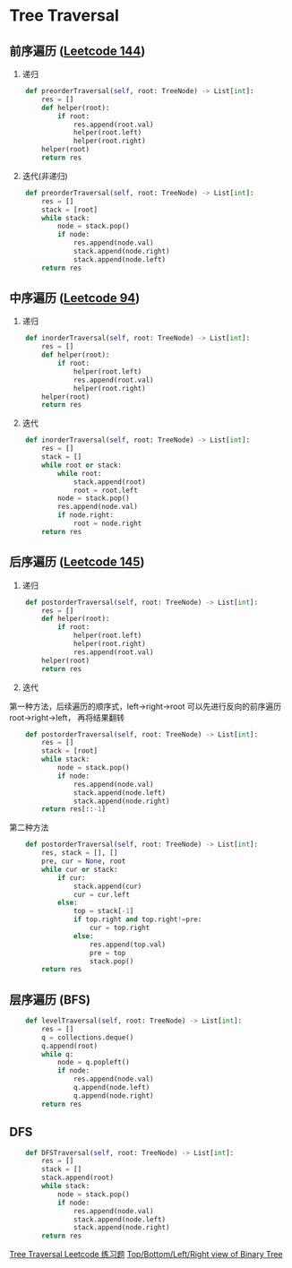 # Tree Traversal

## 前序遍历 ([Leetcode 144](https://leetcode.com/problems/binary-tree-preorder-traversal/))

1. 递归 

```python
    def preorderTraversal(self, root: TreeNode) -> List[int]:
        res = []
        def helper(root):
            if root:
                res.append(root.val)
                helper(root.left)
                helper(root.right)
        helper(root)
        return res
```

2. 迭代(非递归)

```python
    def preorderTraversal(self, root: TreeNode) -> List[int]:
        res = []
        stack = [root]
        while stack:
            node = stack.pop()
            if node:
                res.append(node.val)
                stack.append(node.right)
                stack.append(node.left)
        return res
```

## 中序遍历 ([Leetcode 94](https://leetcode.com/problems/binary-tree-inorder-traversal/))

1. 递归

```python
    def inorderTraversal(self, root: TreeNode) -> List[int]:
        res = []
        def helper(root):
            if root:
                helper(root.left)
                res.append(root.val)
                helper(root.right)
        helper(root)
        return res
```

2. 迭代

```python
    def inorderTraversal(self, root: TreeNode) -> List[int]:
        res = []
        stack = []
        while root or stack:
            while root:
                stack.append(root)
                root = root.left
            node = stack.pop()
            res.append(node.val)
            if node.right:
                root = node.right
        return res
```       

## 后序遍历 ([Leetcode 145](https://leetcode.com/problems/binary-tree-postorder-traversal/))

1. 递归

```python
    def postorderTraversal(self, root: TreeNode) -> List[int]:
        res = []
        def helper(root):
            if root:
                helper(root.left)
                helper(root.right)
                res.append(root.val)
        helper(root)
        return res
```

2. 迭代

第一种方法，后续遍历的顺序式，left->right->root  可以先进行反向的前序遍历 root->right->left， 再将结果翻转

```python
    def postorderTraversal(self, root: TreeNode) -> List[int]:
        res = []
        stack = [root]
        while stack:
            node = stack.pop()
            if node:
                res.append(node.val)
                stack.append(node.left)
                stack.append(node.right)
        return res[::-1]
```

第二种方法

```python
    def postorderTraversal(self, root: TreeNode) -> List[int]:
        res, stack = [], []
        pre, cur = None, root
        while cur or stack:
            if cur:
                stack.append(cur)
                cur = cur.left
            else:
                top = stack[-1]
                if top.right and top.right!=pre:
                    cur = top.right
                else:
                    res.append(top.val)
                    pre = top
                    stack.pop()
        return res
```

## 层序遍历 (BFS)

```python
    def levelTraversal(self, root: TreeNode) -> List[int]:
        res = []
        q = collections.deque()
        q.append(root)
        while q:
            node = q.popleft()
            if node:
                res.append(node.val)
                q.append(node.left)
                q.append(node.right)
        return res
```

## DFS
```python
    def DFSTraversal(self, root: TreeNode) -> List[int]:
        res = []
        stack = []
        stack.append(root)
        while stack:
            node = stack.pop()
            if node:
                res.append(node.val)
                stack.append(node.left)
                stack.append(node.right)
        return res
```

[Tree Traversal Leetcode 练习题](https://github.com/zengtian006/LeetCode/tree/master/Tree)
[Top/Bottom/Left/Right view of Binary Tree](https://github.com/zengtian006/LeetCode/tree/master/Non-Leetcode)
